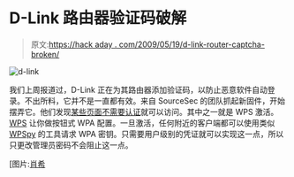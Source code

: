 # D-Link 路由器验证码破解

> 原文:[https://hack aday . com/2009/05/19/d-link-router-captcha-broken/](https://hackaday.com/2009/05/19/d-link-router-captcha-broken/)

![d-link](../Images/dbfda7cd96082c07d21754598a67a95f.png "d-link")

我们上周报道过，D-Link 正在为其路由器添加验证码，以防止恶意软件自动登录。不出所料，它并不是一直都有效。来自 SourceSec 的团队抓起新固件，开始摆弄它。他们发现[某些页面不需要认证](http://www.sourcesec.com/2009/05/12/d-link-captcha-partially-broken/ "SourceSec Security Research  » Blog Archive   » D-Link Captcha Partially Broken")就可以访问。其中之一就是 WPS 激活。 [WPS](http://en.wikipedia.org/wiki/Wi-Fi_Protected_Setup "Wi-Fi Protected Setup - Wikipedia, the free encyclopedia") 让你做按钮式 WPA 配置。一旦激活，任何附近的客户端都可以使用类似 [WPSpy](http://www.sourcesec.com/2009/05/09/wpscan-wpspy-tools/) 的工具请求 WPA 密钥。只需要用户级别的凭证就可以实现这一点，所以只更改管理员密码不会阻止这一点。

[图片:[肖希](http://www.flickr.com/photos/schoschie/1448798334/ "D-Link DI-524 undressed on Flickr - Photo Sharing!")